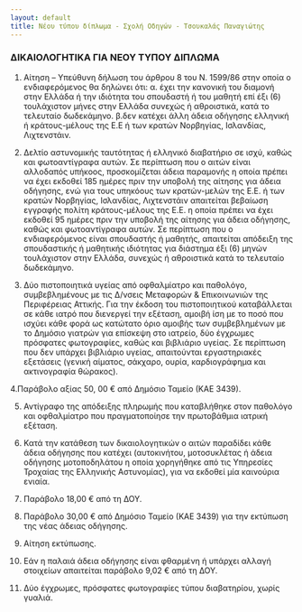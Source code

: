 ```yaml
---
layout: default
title: Νέου τύπου δίπλωμα - Σχολή Οδηγών - Τσουκαλάς Παναγιώτης
---
```


### ΔΙΚΑΙΟΛΟΓΗΤΙΚΑ ΓΙΑ ΝΕΟΥ ΤΥΠΟΥ ΔΙΠΛΩΜΑ

1. Αίτηση – Υπεύθυνη δήλωση του άρθρου 8 του Ν. 1599/86 στην οποία ο ενδιαφερόμενος θα δηλώνει ότι: α. έχει την κανονική του διαμονή στην Ελλάδα ή την ιδιότητα του σπουδαστή ή του μαθητή επί έξι (6) τουλάχιστον μήνες στην Ελλάδα συνεχώς ή αθροιστικά, κατά το τελευταίο δωδεκάμηνο. β.δεν κατέχει άλλη άδεια οδήγησης ελληνική ή κράτους-μέλους της Ε.Ε ή των κρατών Νορβηγίας, Ισλανδίας, Λιχτενστάιν.

2. Δελτίο αστυνομικής ταυτότητας ή ελληνικό διαβατήριο σε ισχύ, καθώς και φωτοαντίγραφα αυτών. Σε περίπτωση που ο αιτών είναι αλλοδαπός υπήκοος, προσκομίζεται άδεια παραμονής η οποία πρέπει να έχει εκδοθεί 185 ημέρες πριν την υποβολή της αίτησης για άδεια οδήγησης, ενώ για τους υπηκόους των κρατών-μελών της Ε.Ε. ή των κρατών Νορβηγίας, Ισλανδίας, Λιχτενστάιν απαιτείται βεβαίωση εγγραφής πολίτη κράτους-μέλους της Ε.Ε. η οποία πρέπει να έχει εκδοθεί 95 ημέρες πριν την υποβολή της αίτησης για άδεια οδήγησης, καθώς και φωτοαντίγραφα αυτών. Σε περίπτωση που ο ενδιαφερόμενος είναι σπουδαστής ή μαθητής, απαιτείται απόδειξη της σπουδαστικής ή μαθητικής ιδιότητας για διάστημα έξι (6) μηνών τουλάχιστον στην Ελλάδα, συνεχώς ή αθροιστικά κατά το τελευταίο δωδεκάμηνο.

3. Δύο πιστοποιητικά υγείας από οφθαλμίατρο και παθολόγο, συμβεβλημένους με τις Δ/νσεις Μεταφορών & Επικοινωνιών της Περιφέρειας Αττικής. Για την έκδοση του πιστοποιητικού καταβάλλεται σε κάθε ιατρό που διενεργεί την εξέταση, αμοιβή ίση με το ποσό που ισχύει κάθε φορά ως κατώτατο όριο αμοιβής των συμβεβλημένων με το Δημόσιο γιατρών για επίσκεψη στο ιατρείο, δύο έγχρωμες πρόσφατες φωτογραφίες, καθώς και βιβλιάριο υγείας. Σε περίπτωση που δεν υπάρχει βιβλιάριο υγείας, απαιτούνται εργαστηριακές εξετάσεις (γενική αίματος, σάκχαρο, ουρία, καρδιογράφημα και ακτινογραφία θώρακος).

4.Παράβολο αξίας 50, 00 € από Δημόσιο Ταμείο (ΚΑΕ 3439).

5. Αντίγραφο της απόδειξης πληρωμής που καταβλήθηκε στον παθολόγο και οφθαλμίατρο που πραγματοποίησε την πρωτοβάθμια ιατρική εξέταση.

6. Κατά την κατάθεση των δικαιολογητικών ο αιτών παραδίδει κάθε άδεια οδήγησης που κατέχει (αυτοκινήτου, μοτοσυκλέτας ή άδεια οδήγησης μοτοποδηλάτου η οποία χορηγήθηκε από τις Υπηρεσίες Τροχαίας της Ελληνικής Αστυνομίας), για να εκδοθεί μία καινούρια ενιαία.

7. Παράβολο 18,00 € από τη ΔΟΥ.

8. Παράβολο 30,00 € από Δημόσιο Ταμείο (ΚΑΕ 3439)  για την εκτύπωση της νέας άδειας οδήγησης.

9. Αίτηση εκτύπωσης.

10. Εάν η παλαιά άδεια οδήγησης είναι φθαρμένη ή υπάρχει αλλαγή στοιχείων απαιτείται παράβολο 9,02 € από τη ΔΟΥ.

11. Δύο έγχρωμες, πρόσφατες φωτογραφίες τύπου διαβατηρίου, χωρίς γυαλιά.

